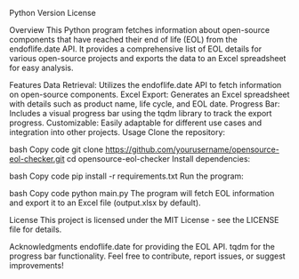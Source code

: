 Python Version
License

Overview
This Python program fetches information about open-source components that have reached their end of life (EOL) from the endoflife.date API. It provides a comprehensive list of EOL details for various open-source projects and exports the data to an Excel spreadsheet for easy analysis.

Features
Data Retrieval: Utilizes the endoflife.date API to fetch information on open-source components.
Excel Export: Generates an Excel spreadsheet with details such as product name, life cycle, and EOL date.
Progress Bar: Includes a visual progress bar using the tqdm library to track the export progress.
Customizable: Easily adaptable for different use cases and integration into other projects.
Usage
Clone the repository:

bash
Copy code
git clone https://github.com/yourusername/opensource-eol-checker.git
cd opensource-eol-checker
Install dependencies:

bash
Copy code
pip install -r requirements.txt
Run the program:

bash
Copy code
python main.py
The program will fetch EOL information and export it to an Excel file (output.xlsx by default).

License
This project is licensed under the MIT License - see the LICENSE file for details.

Acknowledgments
endoflife.date for providing the EOL API.
tqdm for the progress bar functionality.
Feel free to contribute, report issues, or suggest improvements!

